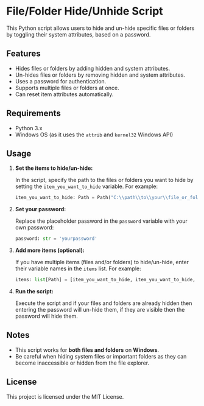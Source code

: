 # File/Folder Hide/Unhide Script

This Python script allows users to hide and un-hide specific files or folders by toggling their system attributes, based on a password.

## Features

- Hides files or folders by adding hidden and system attributes.
- Un-hides files or folders by removing hidden and system attributes.
- Uses a password for authentication.
- Supports multiple files or folders at once.
- Can reset item attributes automatically.

## Requirements

- Python 3.x
- Windows OS (as it uses the `attrib` and `kernel32` Windows API)

## Usage

1. **Set the items to hide/un-hide:**

   In the script, specify the path to the files or folders you want to hide by setting the `item_you_want_to_hide` variable. For example:

   ```python
   item_you_want_to_hide: Path = Path("C:\\path\\to\\your\\file_or_folder")
   ```

2. **Set your password:**

   Replace the placeholder password in the `password` variable with your own password:

   ```python
   password: str = 'yourpassword'
   ```

3. **Add more items (optional):**

   If you have multiple items (files and/or folders) to hide/un-hide, enter their variable names in the `items` list. For example:

   ```python
   items: list[Path] = [item_you_want_to_hide, item_you_want_to_hide, item_you_want_to_hide]
   ```

4. **Run the script:**

   Execute the script and if your files and folders are already hidden then entering the password will un-hide them, if they are visible then the password will hide them.


## Notes

- This script works for **both files and folders** on **Windows**.
- Be careful when hiding system files or important folders as they can become inaccessible or hidden from the file explorer.

## License

This project is licensed under the MIT License.
